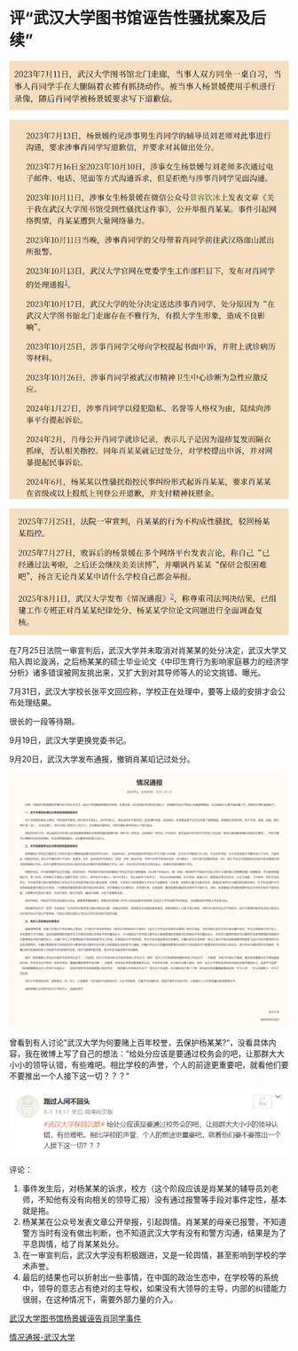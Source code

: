 # 评“武汉大学图书馆诬告性骚扰案及后续”

![](./src/2025092001.png)

![](./src/2025092002.png)

![](./src/2025092003.png)

在7月25日法院一审宣判后，武汉大学并未取消对肖某某的处分决定，武汉大学又陷入舆论漩涡，之后杨某某的硕士毕业论文《中印生育行为影响家庭暴力的经济学分析》诸多错误被网友挑出来，又扩大到对其导师等人的论文挑错、曝光。

7月31日，武汉大学校长张平文回应称，学校正在处理中，要等上级的安排才会公布处理结果。

很长的一段等待期。

9月19日，武汉大学更换党委书记。

9月20日，武汉大学发布通报，撤销肖某瑫记过处分。

![](./src/2025092005.jpg)

曾看到有人讨论”武汉大学为何要赌上百年校誉，去保护杨某某?“，没看具体内容，我在微博上写了自己的想法：”给处分应该是要通过校务会的吧，让那群大大小小的领导认错，有些难吧。相比学校的声誉，个人的前途更重要吧，就看他们要不要推出一个人接下这一切？？？ ​​​“

![](./src/2025092004.png)

评论：

1. 事件发生后，对杨某某的诉求，校方（这个阶段应该是肖某某的辅导员刘老师，不知他有没有向相关的领导汇报）没有通过报警等手段对事件定性，基本就是拖。
2. 杨某某在公众号发表文章公开举报，引起舆情。肖某某的母亲已报警，不知道警方当时有没有做出判断，也不知道武汉大学有没有和警方沟通，结果是为了平息舆情，给了肖某某处分。
3. 在一审宣判后，武汉大学没有积极跟进，又是一轮舆情，甚至影响到学校的学术声誉。
4. 最后的结果也可以折射出一些事情，在中国的政治生态中，在学校等的系统中，领导的意志占有绝对的主导权，如果没有大领导的主导，内部的纠错能力很弱，在这种情况下，需要外部力量的介入。

[武汉大学图书馆杨景媛诬告肖同学事件](https://yangjingyuan1999.github.io/)

[情况通报-武汉大学](https://www.whu.edu.cn/info/5231/258444.htm)
